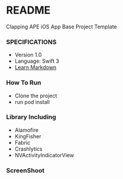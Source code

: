 # README #

Clapping APE iOS App Base Project Template

### SPECIFICATIONS ###

* Version 1.0
* Language: Swift 3
* [Learn Markdown](http://iyadagha.com/using-mvp-ios-swift/)

### How To Run ###
* Clone the project
* run pod install

### Library Including ###
* Alamofire
* KingFisher
* Fabric
* Crashlytics
* NVActivityIndicatorView


### ScreenShoot ###

